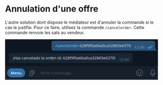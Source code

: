 # Annulation d'une offre

L'autre solution dont dispose le médiateur est d'annuler la commande si le cas le justifie. Pour ce faire, utilisez la commande `/cancelorder`. Cette commande renvoie les sats au vendeur.

![Cancel order capture](./assets/images/cancelorder.png)
